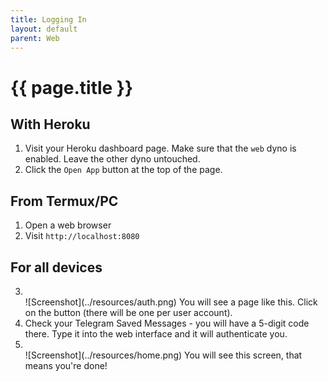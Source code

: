 ```yaml
---
title: Logging In
layout: default
parent: Web
---
```


# {{ page.title }}

## With Heroku
1. Visit your Heroku dashboard page. Make sure that the `web` dyno is enabled. Leave the other dyno untouched. 
2. Click the `Open App` button at the top of the page.

## From Termux/PC
1. Open a web browser
2. Visit `http://localhost:8080`

## For all devices
3. <br/>
   ![Screenshot](../resources/auth.png)
   You will see a page like this. Click on the button (there will be one per user account).
4. Check your Telegram Saved Messages - you will have a 5-digit code there. Type it into the web interface and it will authenticate you. 
5. <br/>
   ![Screenshot](../resources/home.png)
   You will see this screen, that means you're done!
<!--stackedit_data:
eyJoaXN0b3J5IjpbMjA1ODUzMzMwMywxOTQ1NTU2MTg1XX0=
-->
